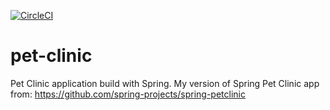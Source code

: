 
[![CircleCI](https://circleci.com/gh/webViking/pet-clinic/tree/master.svg?style=svg)](https://circleci.com/gh/webViking/pet-clinic/tree/master)

# pet-clinic
Pet Clinic application build with Spring.
My version of Spring Pet Clinic app from: https://github.com/spring-projects/spring-petclinic
